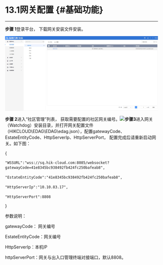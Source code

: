 # 13.1网关配置 {#基础功能}

---

**步骤 1**登录平台， 下载网关安装文件安装。

![](/assets/wang-guan-xia-zai.jpg)

**步骤 2**进入“社区管理”列表， 获取需要配置的社区网关编号。![](https://pbsq.hik-cloud.com/static/help/assets/wang-guan-bian-hao.jpg)**步骤3**进入网关（Watchdog）安装目录，并打开网关配置文件（HIKCLOUD\EDAG\EDAG\edag.json），配置gatewayCode、EstateEntityCode、HttpServerIp、HttpServerPort， 配置完成后请重新启动网关。如下图：

{

```
"WSSURL":"wss://sq.hik-cloud.com:8085/websocket?gatewayCode=41e8345bc938492fb424fc250bafeab8", 

"EstateEntityCode":"41e8345bc938492fb424fc250bafeab8",

"HttpServerIp":"10.10.83.17",

"HttpServerPort":8808
```

}

参数说明：

gatewayCode： 网关编号

EstateEntityCode：网关编号

HttpServerIp：本机IP

httpServerPort：网关与出入口管理终端对接端口，默认8808。

